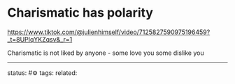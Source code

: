 # Charismatic has polarity
https://www.tiktok.com/@julienhimself/video/7125827590975196459?_t=8UPIqYKZqsv&_r=1

Charismatic is not liked by anyone - some love you some dislike you

---
status: #⚙️ 
tags: 
related: 
